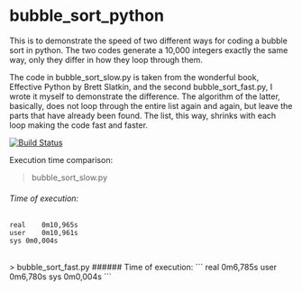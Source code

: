 # bubble_sort_python

This is to demonstrate the speed of two different ways for coding a bubble sort in python. The two codes generate a 10,000 integers exactly the same way, only they differ in how they loop through them. 

The code in bubble_sort_slow.py is taken from the wonderful book, Effective Python by Brett Slatkin, and the second bubble_sort_fast.py, I wrote it myself to demonstrate the difference. The algorithm of the latter, basically, does not loop through the entire list again and again, but leave the parts that have already been found. The list, this way, shrinks with each loop making the code fast and faster. 

[![Build Status](https://travis-ci.com/BalenMars/bubble_sort_python.svg?branch=main)](https://travis-ci.com/BalenMars/bubble_sort_python)

Execution time comparison:

> bubble_sort_slow.py
###### Time of execution:
```
real	0m10,965s
user	0m10,961s
sys	0m0,004s
```
<br/>
> bubble_sort_fast.py
###### Time of execution:
```
real	0m6,785s
user	0m6,780s
sys	0m0,004s
```
